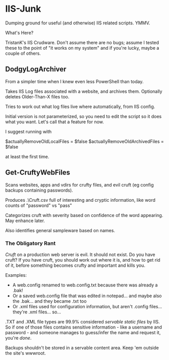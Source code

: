 # IIS-Junk
Dumping ground for useful (and otherwise) IIS related scripts. YMMV.

What's Here?

TristanK's IIS Crudware. Don't assume there are no bugs; assume I tested these to the point of 
"it works on my system" and if you're lucky, maybe a couple of others.

## DodgyLogArchiver

From a simpler time when I knew even less PowerShell than today.

Takes IIS Log files associated with a website, and archives them. Optionally deletes Older-Than-X files too.

Tries to work out what log files live where automatically, from IIS config.

Initial version is not parameterized, so you need to edit the script so it does what you want. Let's call that
a feature for now.

I suggest running with

  $actuallyRemoveOldLocalFiles = $false
  $actuallyRemoveOldArchivedFiles = $false

at least the first time.

## Get-CruftyWebFiles

Scans websites, apps and vdirs for crufty files, and evil cruft (eg config backups containing passwords).

Produces .\Cruft.csv full of interesting and cryptic information, like word counts of "password" vs "pass"

Categorizes cruft with severity based on confidence of the word appearing. May enhance later.

Also identifies general sampleware based on names.

### The Obligatory Rant

_Cruft_ on a production web server is evil. It should not exist. Do you have cruft? If you have cruft, you
should work out where it is, and how to get rid of it, before something becomes crufty and important and
kills you.

Examples: 
 - A web.config renamed to web.config.txt because there was already a .bak!
 - Or a saved web.config file that was edited in notepad... and maybe also the .bak... and they became .txt too
 - Or .xml files used for configuration information, but aren't .config files... they're .xml files... so...
 
.TXT and .XML file types are 99.9% considered _servable static files_ by IIS. So if one of those files
contains sensitive information - like a username and password - and someone manages to guess/infer the name 
and request it, you're *done*.
 
Backups shouldn't be stored in a servable content area. Keep 'em outside the site's wwwroot.

